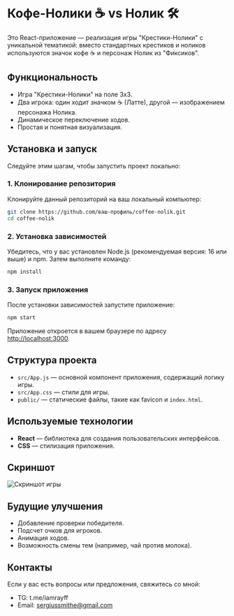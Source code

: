 # Кофе-Нолики ☕ vs Нолик 🛠️

Это React-приложение — реализация игры "Крестики-Нолики" с уникальной тематикой: вместо стандартных крестиков и ноликов используются значок кофе ☕ и персонаж Нолик из "Фиксиков".

## Функциональность
- Игра "Крестики-Нолики" на поле 3x3.
- Два игрока: один ходит значком ☕ (Латте), другой — изображением персонажа Нолика.
- Динамическое переключение ходов.
- Простая и понятная визуализация.

## Установка и запуск

Следуйте этим шагам, чтобы запустить проект локально:

### 1. Клонирование репозитория
Клонируйте данный репозиторий на ваш локальный компьютер:
```bash
git clone https://github.com/ваш-профиль/coffee-nolik.git
cd coffee-nolik
```

### 2. Установка зависимостей
Убедитесь, что у вас установлен Node.js (рекомендуемая версия: 16 или выше) и npm. Затем выполните команду:
```bash
npm install
```

### 3. Запуск приложения
После установки зависимостей запустите приложение:
```bash
npm start
```

Приложение откроется в вашем браузере по адресу [http://localhost:3000](http://localhost:3000).

## Структура проекта
- `src/App.js` — основной компонент приложения, содержащий логику игры.
- `src/App.css` — стили для игры.
- `public/` — статические файлы, такие как favicon и `index.html`.

## Используемые технологии
- **React** — библиотека для создания пользовательских интерфейсов.
- **CSS** — стилизация приложения.

## Скриншот
![Скриншот игры](https://via.placeholder.com/800x400?text=Кофе-Нолики+скриншот)

## Будущие улучшения
- Добавление проверки победителя.
- Подсчет очков для игроков.
- Анимация ходов.
- Возможность смены тем (например, чай против молока).

## Контакты
Если у вас есть вопросы или предложения, свяжитесь со мной:
- TG: t.me/iamrayff 
- Email: sergiussmithe@gmail.com
